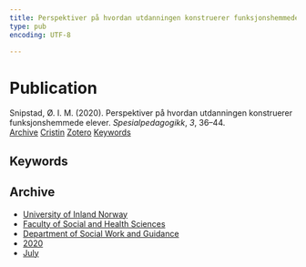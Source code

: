 ```yaml
---
title: Perspektiver på hvordan utdanningen konstruerer funksjonshemmede elever
type: pub
encoding: UTF-8

---
```

<h1>Publication</h1>
<article id="csl-bib-container-Z324SF8Q" class="csl-bib-container">
  <div class="csl-bib-body"> <div class="csl-entry">Snipstad, Ø. I. M. (2020). Perspektiver på hvordan utdanningen konstruerer funksjonshemmede elever. <i>Spesialpedagogikk</i>, <i>3</i>, 36–44.</div> </div>
  <div class="csl-bib-buttons">
    <a href="#taxonomy-article-Z324SF8Q" alt="archive" class="csl-bib-button">Archive</a>
    <a href="https://app.cristin.no/results/show.jsf?id=1819320" alt="Cristin" class="csl-bib-button">Cristin</a>
    <a href="http://zotero.org/groups/5881554/items/Z324SF8Q" alt="Zotero" class="csl-bib-button">Zotero</a>
    <a href="#keywords-article-Z324SF8Q" alt="keywords" class="csl-bib-button">Keywords</a>
  </div>
  <div id="csl-bib-meta-container-Z324SF8Q"></div>
</article>
<div id="csl-bib-meta-Z324SF8Q" class="csl-bib-meta">
  <article id="keywords-article-Z324SF8Q" class="keywords-article">
    <h1>Keywords</h1>
    
  </article>
  <article id="taxonomy-article-Z324SF8Q" class="taxonomy-article">
    <h1>Archive</h1>
    <ul>
      <li><a href="{{< params subfolder >}}en/archive/?key=3DCRN523">University of Inland Norway</a></li>
      <li><a href="{{< params subfolder >}}en/archive/?key=IDKFS3MX">Faculty of Social and Health Sciences</a></li>
      <li><a href="{{< params subfolder >}}en/archive/?key=CU4VFGCV">Department of Social Work and Guidance</a></li>
      <li><a href="{{< params subfolder >}}en/archive/?key=FLJPCLYW">2020</a></li>
      <li><a href="{{< params subfolder >}}en/archive/?key=Y3ITZK56">July</a></li>
    </ul>
  </article>
</div>
